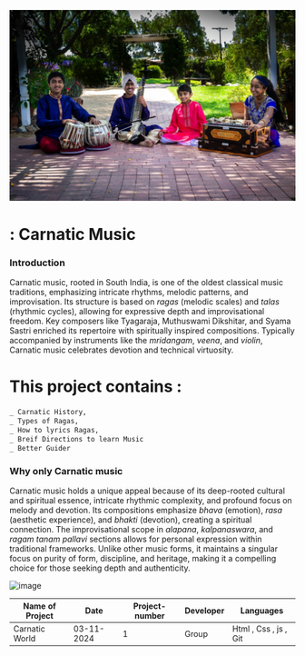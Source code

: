 <!-- ![image](./images/loginimg.avif) -->
![image2](./images/description1.jpg)
# : Carnatic Music


### Introduction 
Carnatic music, rooted in South India, is one of the oldest classical music traditions, emphasizing intricate rhythms, melodic patterns, and improvisation. Its structure is based on *ragas* (melodic scales) and *talas* (rhythmic cycles), allowing for expressive depth and improvisational freedom. Key composers like Tyagaraja, Muthuswami Dikshitar, and Syama Sastri enriched its repertoire with spiritually inspired compositions. Typically accompanied by instruments like the *mridangam*, *veena*, and *violin*, Carnatic music celebrates devotion and technical virtuosity.

# This project contains :
    _ Carnatic History,
    _ Types of Ragas,
    _ How to lyrics Ragas,
    _ Breif Directions to learn Music
    _ Better Guider

### Why only Carnatic music
Carnatic music holds a unique appeal because of its deep-rooted cultural and spiritual essence, intricate rhythmic complexity, and profound focus on melody and devotion. Its compositions emphasize *bhava* (emotion), *rasa* (aesthetic experience), and *bhakti* (devotion), creating a spiritual connection. The improvisational scope in *alapana*, *kalpanaswara*, and *ragam tanam pallavi* sections allows for personal expression within traditional frameworks. Unlike other music forms, it maintains a singular focus on purity of form, discipline, and heritage, making it a compelling choice for those seeking depth and authenticity.

<!-- ![image2](./images/description1.jpg) -->
![image](./images/loginimg.avif)


|Name of Project|Date|Project- number|Developer|Languages|
|---|---|---|---|---|
|Carnatic World|03-11-2024|1|Group|Html , Css , js , Git




